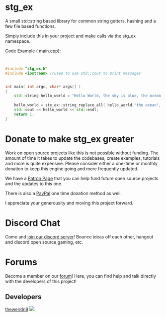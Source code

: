 # stg_ex
A small std::string based library for common string getters, hashing and a few file based functions.

Simply include this in your project and make calls via the stg_ex namespace.

Code Example ( main.cpp):

```cpp


#include "stg_ex.h"
#include <iostream> //used to use std::cout to print messages


int main( int argc, char* args[] )
{
    std::string hello_world = "Hello World, the sky is blue, the ocean is too!";
    
    hello_world = stx_ex::string_replace_all( hello_world,"the ocean", "my tears when coding");
    std::cout << hello_world << std::endl;
    return 1;
}

```

Donate to make stg_ex greater
=========================================
Work on open source projects like this is not possible without funding. The amount of time it takes to update the codebases, create examples, tutorials and more is quite expensive. Please consider either a one-time or monthly donation to keep this engine going and more frequently updated. 

We have a [Patron Page](https://www.patreon.com/pawbyte?ty=h) that you can help fund future open source projects and the updates to this one.

There is also a [PayPal](http://www.pawbyte.com/donate/) one time donation method as well. 

I appreciate your generousity and moving this project forward. 



Discord Chat
======
Come and  [join our discord server](https://discord.gg/aNX3Fcx)!  Bounce ideas off each other, hangout and discord open source,gaming, etc.

Forums
======
Become a member on our [forum](http://community.pawbyte.com/)!  Here, you can find help and talk directly with the developers of this project!

Developers
----------
[theweirdn8](https://github.com/theweirdn8)
![](https://avatars0.githubusercontent.com/u/3193947?v=4&s=100)
